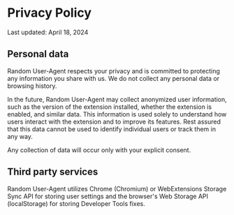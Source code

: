 # Privacy Policy

Last updated: April 18, 2024

## Personal data

Random User-Agent respects your privacy and is committed to protecting any information you share with us. We do not
collect any personal data or browsing history.

In the future, Random User-Agent may collect anonymized user information, such as the version of the extension
installed, whether the extension is enabled, and similar data. This information is used solely to understand how
users interact with the extension and to improve its features. Rest assured that this data cannot be used to
identify individual users or track them in any way.

Any collection of data will occur only with your explicit consent.

## Third party services

Random User-Agent utilizes Chrome (Chromium) or WebExtensions Storage Sync API for storing user settings and the
browser's Web Storage API (localStorage) for storing Developer Tools fixes.
